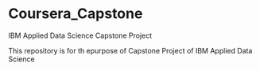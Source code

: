 # Coursera_Capstone
IBM Applied Data Science Capstone Project

This repository is for th epurpose of Capstone Project of IBM Applied Data Science
